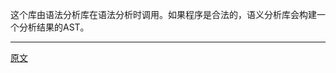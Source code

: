 这个库由语法分析库在语法分析时调用。如果程序是合法的，语义分析库会构建一个分析结果的AST。

---------------------    

[原文](https://releases.llvm.org/15.0.0/tools/clang/docs/InternalsManual.html#the-sema-library)